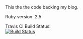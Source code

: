 This the the code backing my blog.

Ruby version: 2.5

Travis CI Build Status:  
[![Build Status](https://travis-ci.org/donnell74/blog.svg?branch=master)](https://travis-ci.org/donnell74/blog)
